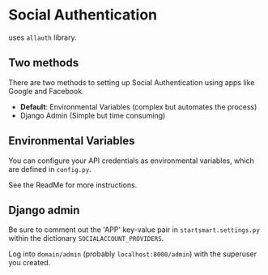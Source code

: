 # Social Authentication

uses `allauth` library.
## Two methods

There are two methods to setting up Social Authentication using apps like Google and Facebook.

* **Default**: Environmental Variables (complex but automates the process)
* Django Admin (Simple but time consuming)

## Environmental Variables
You can configure your API credentials as environmental variables, which are defined in `config.py`.

See the ReadMe for more instructions.


## Django admin
Be sure to comment out the 'APP' key-value pair in `startsmart.settings.py` within the dictionary `SOCIALACCOUNT_PROVIDERS`.

Log into `domain/admin` (probably `localhost:8000/admin`) with the superuser you created.
